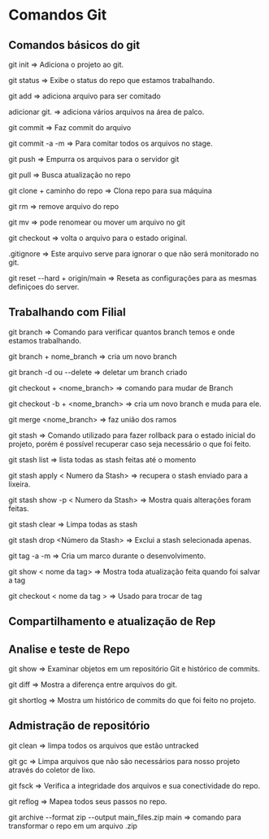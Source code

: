 # Comandos Git

## Comandos básicos do git

git init => Adiciona o projeto ao git.

git status => Exibe o status do repo que estamos trabalhando.

git add => adiciona arquivo para ser comitado

adicionar git. => adiciona vários arquivos na área de palco.

git commit => Faz commit do arquivo

git commit -a -m => Para comitar todos os arquivos no stage.

git push => Empurra os arquivos para o servidor git

git pull => Busca atualização no repo

git clone + caminho do repo => Clona repo para sua máquina

git rm => remove arquivo do repo

git mv => pode renomear ou mover um arquivo no git

git checkout => volta o arquivo para o estado original.

.gitignore => Este arquivo serve para ignorar o que não será monitorado no git.

git reset --hard + origin/main => Reseta as configurações para as mesmas definiçoes do server.

## Trabalhando com Filial

git branch => Comando para verificar quantos branch temos e onde estamos trabalhando.

git branch + nome_branch => cria um novo branch

git branch -d ou --delete => deletar um branch criado

git checkout + <nome_branch> => comando para mudar de Branch

git checkout -b + <nome_branch> => cria um novo branch e muda para ele.

git merge <nome_branch> => faz união dos ramos

git stash => Comando utilizado para fazer rollback para o estado inicial do projeto, porém é possível recuperar caso seja necessário o que foi feito.

git stash list => lista todas as stash feitas até o momento

git stash apply < Numero da Stash> => recupera o stash enviado para a lixeira.

git stash show -p < Numero da Stash> => Mostra quais alterações foram feitas.

git stash clear => Limpa todas as stash

git stash drop <Número da Stash> => Exclui a stash selecionada apenas.

git tag -a -m => Cria um marco durante o desenvolvimento.

git show < nome da tag> => Mostra toda atualização feita quando foi salvar a tag

git checkout < nome da tag > => Usado para trocar de tag

## Compartilhamento e atualização de Rep

## Analise e teste de Repo

git show => Examinar objetos em um repositório Git e histórico de commits.

git diff => Mostra a diferença entre arquivos do git.

git shortlog => Mostra um histórico de commits do que foi feito no projeto.

## Admistração de repositório

git clean => limpa todos os arquivos que estão untracked

git gc => Limpa arquivos que não são necessários para nosso projeto através do coletor de lixo.

git fsck => Verifica a integridade dos arquivos e sua conectividade do repo.

git reflog => Mapea todos seus passos no repo.

git archive --format zip --output main_files.zip main => comando para transformar o repo em um arquivo .zip